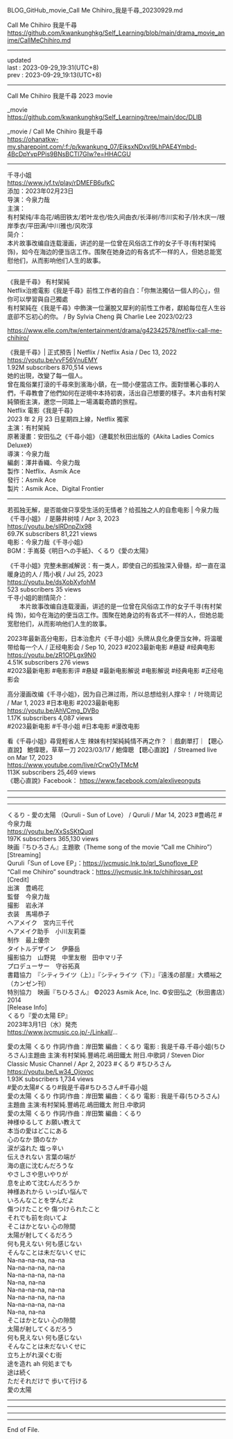  
BLOG_GitHub_movie_Call Me Chihiro_我是千尋_20230929.md  
  
Call Me Chihiro 我是千尋  
  https://github.com/kwankunghkg/Self_Learning/blob/main/drama_movie_anime/CallMeChihiro.md  
  
----------------------------------------  
  
updated  
last : 2023-09-29_19:31(UTC+8)  
prev : 2023-09-29_19:13(UTC+8)  
  
----------------------------------------  
  
Call Me Chihiro 我是千尋 2023 movie  
  
  _movie  
  https://github.com/kwankunghkg/Self_Learning/tree/main/doc/DLIB  
  
  _movie  /  Call Me Chihiro 我是千尋  
  https://ohanatkw-my.sharepoint.com/:f:/p/kwankung_07/EjksxNDxvl9LhPAE4Ymbd-4BcDpYvpPPis9BNsBCTl7GIw?e=HHACGU
  
----------------------------------------  
  
千寻小姐  
  https://www.iyf.tv/play/rDMEFB6ufkC  
	添加：2023年02月23日  
	导演：今泉力哉  
	主演：  
	有村架纯/丰岛花/嶋田铁太/若叶龙也/佐久间由衣/长泽树/市川实和子/铃木庆一/根岸季衣/平田满/中川雅也/风吹淳  
	简介：  
	本片故事改编自连载漫画，讲述的是一位曾在风俗店工作的女子千寻(有村架纯 饰)，如今在海边的便当店工作。围聚在她身边的有各式不一样的人，但她总能宽慰他们，从而影响他们人生的故事。  
  
----------------------------------------  
  
《我是千尋》 有村架純   
Netflix治癒電影《我是千尋》前性工作者的自白：「你無法獨佔一個人的心」，但你可以學習與自己獨處    
有村架純在《我是千尋》中飾演一位灑脫又犀利的前性工作者，獻給每位在人生谷底卻不忘初心的你。  / By Sylvia Cheng 與 Charlie Lee   2023/02/23    
  
  https://www.elle.com/tw/entertainment/drama/g42342578/netflix-call-me-chihiro/  
  
  
  
《我是千尋》| 正式預告 | Netflix / Netflix Asia /  Dec 13, 2022  
https://youtu.be/vvF56VnuEMY  
1.92M subscribers  870,514 views   
	她的出現，改變了每一個人。  
	曾在風俗業打滾的千尋來到濱海小鎮，在一間小便當店工作。面對懷著心事的人們，千尋教會了他們如何在逆境中本持初衷，活出自己想要的樣子。本片由有村架純領銜主演，邀您一同踏上一場滿載奇蹟的旅程。  
	Netflix 電影《我是千尋》  
	2023 年 2 月 23 日星期四上線，Netflix 獨家  
	主演：有村架純  
	原著漫畫：安田弘之《千尋小姐》（連載於秋田出版的《Akita Ladies Comics Deluxe》）  
	導演：今泉力哉  
	編劇：澤井香織、今泉力哉  
	製作：Netflix、Asmik Ace  
	發行：Asmik Ace  
	製片：Asmik Ace、Digital Frontier  
  
----------------------------------------  
  
若孤独无解，是否能做只享受生活的无情者？给孤独之人的自愈电影 | 今泉力哉《千寻小姐》 / 是藤井树哇 /  Apr 3, 2023  
https://youtu.be/sIRDnpZlx98  
69.7K subscribers  81,221 views   
	电影：今泉力哉《千寻小姐》  
	BGM：手嶌葵《明日への手紙》、くるり《愛の太陽》  
  
  
《千寻小姐》完整未删减解说：有一类人，即使自己的孤独深入骨髓，却一直在温暖身边的人 / 隋小枫 /  Jul 25, 2023  
https://youtu.be/dsXobXyfohM  
523 subscribers  35 views   
	千寻小姐的剧情简介：  
	　　本片故事改编自连载漫画，讲述的是一位曾在风俗店工作的女子千寻(有村架纯 饰)，如今在海边的便当店工作。围聚在她身边的有各式不一样的人，但她总能宽慰他们，从而影响他们人生的故事。  
  
  
2023年最新高分电影，日本治愈片《千寻小姐》头牌从良化身便当女神，将温暖带给每一个人 / 正经电影会 /  Sep 10, 2023  #2023最新电影 #悬疑 #经典电影  
https://youtu.be/zR1OPLgx9N0  
4.51K subscribers  276 views   
	#2023最新电影		#电影影评		#悬疑		#最新电影解说		#电影解说		#经典电影		#正经电影会		  
  
  
高分漫画改编《千寻小姐》，因为自己淋过雨，所以总想给别人撑伞！ / 叶晓周记 /  Mar 1, 2023  #日本电影 #2023最新电影  
https://youtu.be/AhVCmg_DVBo  
1.17K subscribers  4,087 views   
	#2023最新电影		#千寻小姐		#日本电影 		#漫改电影		  
  
  
  
看《千尋小姐》尋覓輕省人生 辣妹有村架純純情不再之作？ ｜戲劇單打｜【聰心直說】 鮑偉聰，草草一刀 2023/03/17 / 鮑偉聰 【聰心直說】 /  Streamed live on Mar 17, 2023  
https://www.youtube.com/live/rCrwO1yTMcM  
113K subscribers  25,469 views   
《聰心直說》Facebook： https://www.facebook.com/alexliveonguts  
  
  
  
  
----------------------------------------  
  
----------------------------------------  
  
----------------------------------------  
  
  
くるり - 愛の太陽 （Quruli - Sun of Love） / Quruli / Mar 14, 2023  #豊嶋花 #今泉力哉  
https://youtu.be/XxSsSKtQuqI  
197K subscribers  365,130 views   
	映画『ちひろさん』主題歌（Theme song of the movie “Call me Chihiro”）  
	[Streaming]  
	Quruli「Sun of Love EP」：https://jvcmusic.lnk.to/qrl_Sunoflove_EP  
	“Call me Chihiro” soundtrack：https://jvcmusic.lnk.to/chihirosan_ost  
	[Credit]  
	出演　豊嶋花  
	監督　今泉力哉  
	撮影　岩永洋  
	衣装　馬場恭子  
	ヘアメイク　宮内三千代  
	ヘアメイク助手　小川友莉亜  
	制作　最上優奈　  
	タイトルデザイン　伊藤岳  
	撮影協力　山野晃　中里友樹　田中マリ子  
	プロデューサー　守谷拓真  
	書籍協力　『シティライツ（上）』『シティライツ（下）』『遠浅の部屋』大橋裕之（カンゼン刊）  
	特別協力　映画『ちひろさん』 ©2023 Asmik Ace, Inc.  ©安田弘之（秋田書店）2014  
	[Release Info]  
	くるり『愛の太陽 EP』  
	2023年3月1日（水）発売  
	https://www.jvcmusic.co.jp/-/Linkall/...  
  
  
  
愛の太陽 くるり 作詞/作曲：岸田繁 編曲：くるり 電影 : 我是千尋.千尋小姐(ちひろさん)主題曲 主演:有村架純.豐嶋花.嶋田鐵太 附日.中歌詞 / Steven Dior Classic Music Channel / Apr 2, 2023  #くるり #ちひろさん  
https://youtu.be/Lw34_Ojovoc  
1.93K subscribers  1,734 views   
	#愛の太陽#くるり#我是千尋#ちひろさん#千尋小姐  
	愛の太陽  くるり 作詞/作曲：岸田繁 編曲：くるり  電影 : 我是千尋(ちひろさん)主題曲  主演:有村架純.豐嶋花.嶋田鐵太 附日.中歌詞  
	愛の太陽  くるり 作詞/作曲：岸田繁 編曲：くるり   
	神様ゆるして お願い教えて  
	本当の愛はどこにある  
	心のなか 頭のなか  
	涙が溢れた 塩っ辛い  
	伝えきれない 言葉の端が  
	海の底に沈むんだろうな  
	やさしさや思いやりが  
	息を止めて沈むんだろうか  
	神様あれから いっぱい悩んで  
	いろんなことを学んだよ  
	傷つけたことや 傷つけられたこと  
	それでも前を向いてよ  
	そこはかとない 心の隙間  
	太陽が射してくるだろう  
	何も見えない 何も感じない  
	そんなことは未だないくせに  
	Na-na-na-na, na-na  
	Na-na-na-na, na-na  
	Na-na-na-na, na-na  
	Na-na, na-na  
	Na-na-na-na, na-na  
	Na-na-na-na, na-na  
	Na-na-na-na, na-na  
	Na-na, na-na  
	そこはかとない 心の隙間  
	太陽が射してくるだろう  
	何も見えない 何も感じない  
	そんなことは未だないくせに  
	立ち上がれ涙ぐむ街  
	途を造れ ah 何処までも  
	途は続く  
	ただそれだけで 歩いて行ける  
	愛の太陽  
  
  
----------------------------------------  
  
  
  
----------------------------------------  
  
  
  
----------------------------------------  
  
  
  
----------------------------------------  
End of File.  
